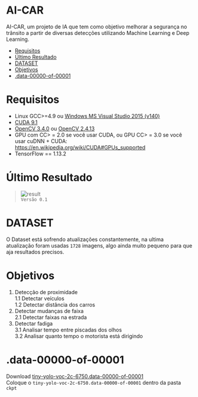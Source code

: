 # AI-CAR
AI-CAR, um projeto de IA que tem como objetivo melhorar a segurança no trânsito a partir de diversas detecções utilizando Machine Learning e Deep Learning.

- [Requisitos](#requisitos)
- [Último Resultado](#último-resultado)
- [DATASET](#dataset)
- [Objetivos](#objetivos)
- [.data-00000-of-00001](#data-00000-of-00001)

# Requisitos
- Linux GCC>=4.9 ou [Windows MS Visual Studio 2015 (v140)](https://go.microsoft.com/fwlink/?LinkId=532606&clcid=0x409)<br>
- [CUDA 9.1](https://developer.nvidia.com/cuda-downloads)<br>
- [OpenCV 3.4.0](https://sourceforge.net/projects/opencvlibrary/files/opencv-win/3.4.0/opencv-3.4.0-vc14_vc15.exe/download) ou [OpenCV 2.4.13](https://sourceforge.net/projects/opencvlibrary/files/opencv-win/2.4.13/opencv-2.4.13.2-vc14.exe/download)<br>
- GPU com CC> = 2.0 se você usar CUDA, ou GPU CC> = 3.0 se você usar cuDNN + CUDA: https://en.wikipedia.org/wiki/CUDA#GPUs_supported
- TensorFlow == 1.13.2

# Último Resultado
> ![result](preview.gif)<br>
 ```Versão 0.1```
 
# DATASET
O Dataset está sofrendo atualizações constantemente, na ultima atualização foram usadas ```1728``` imagens, algo ainda muito pequeno para que aja resultados precisos.

# Objetivos
1. Detecção de proximidade<br>
  1.1 Detectar veículos<br>
  1.2 Detectar distância dos carros
2. Detectar mudanças de faixa<br>
  2.1 Detectar faixas na estrada
3. Detectar fadiga<br>
  3.1 Analisar tempo entre piscadas dos olhos<br>
  3.2 Analisar quanto tempo o motorista está dirigindo 

# .data-00000-of-00001

Download [tiny-yolo-voc-2c-6750.data-00000-of-00001](https://drive.google.com/file/d/10AAnxRmy3NHelep8BzSEeoyE1DqK_728/view?usp=sharing)<br>
Coloque o ```tiny-yolo-voc-2c-6750.data-00000-of-00001``` dentro da pasta ```ckpt```
